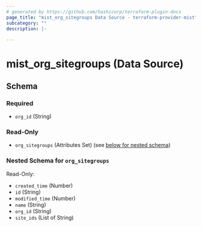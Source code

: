 ```yaml
---
# generated by https://github.com/hashicorp/terraform-plugin-docs
page_title: "mist_org_sitegroups Data Source - terraform-provider-mist"
subcategory: ""
description: |-
  
---
```


# mist_org_sitegroups (Data Source)





<!-- schema generated by tfplugindocs -->
## Schema

### Required

- `org_id` (String)

### Read-Only

- `org_sitegroups` (Attributes Set) (see [below for nested schema](#nestedatt--org_sitegroups))

<a id="nestedatt--org_sitegroups"></a>
### Nested Schema for `org_sitegroups`

Read-Only:

- `created_time` (Number)
- `id` (String)
- `modified_time` (Number)
- `name` (String)
- `org_id` (String)
- `site_ids` (List of String)
